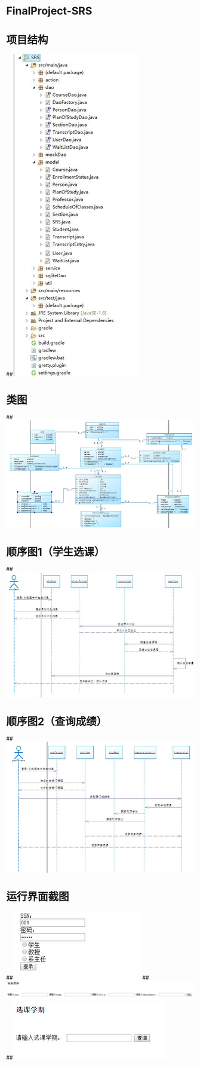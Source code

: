 # FinalProject-SRS
# 项目结构
##![image](https://github.com/Koreyoshii/FinalProject-SRS/blob/master/项目结构.jpg)
# 类图
##![image](https://github.com/Koreyoshii/FinalProject-SRS/blob/master/类图.jpg)
# 顺序图1（学生选课）
##![image](https://github.com/Koreyoshii/FinalProject-SRS/blob/master/顺序图1.jpg)
# 顺序图2（查询成绩）
##![image](https://github.com/Koreyoshii/FinalProject-SRS/blob/master/顺序图2.jpg)
# 运行界面截图
##![image](https://github.com/Koreyoshii/FinalProject-SRS/blob/master/1.jpg)
##![image](https://github.com/Koreyoshii/FinalProject-SRS/blob/master/2.jpg)
##![image](https://github.com/Koreyoshii/FinalProject-SRS/blob/master/3.jpg)
